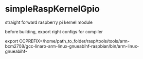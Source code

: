 # simpleRaspKernelGpio
straight forward raspberry pi kernel module


before building, export right configs for compiler

export CCPREFIX=/home/path_to_folder/rasp/tools/tools/arm-bcm2708/gcc-linaro-arm-linux-gnueabihf-raspbian/bin/arm-linux-gnueabihf-
